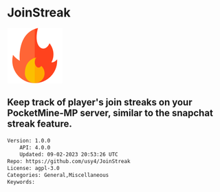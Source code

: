 # JoinStreak
<img src="https://raw.githubusercontent.com/usy4/JoinStreak/c12d9c62e8fece3edd90f264409e4e710a2926b3/JoinStreak.png" width="128" height="128" />

## Keep track of player's join streaks on your PocketMine-MP server, similar to the snapchat streak feature.
```properties
Version: 1.0.0
    API: 4.0.0
    Updated: 09-02-2023 20:53:26 UTC
Repo: https://github.com/usy4/JoinStreak
License: agpl-3.0
Categories: General,Miscellaneous
Keywords: 
```